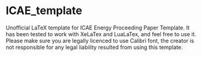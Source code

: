 # ICAE_template
Unofficial LaTeX template for ICAE Energy Proceeding Paper Template. It has been tested to work with XeLaTex and LuaLaTex, and feel free to use it. Please make sure you are legally licenced to use Calibri font, the creator is not responsible for any legal liability resulted from using this template.
